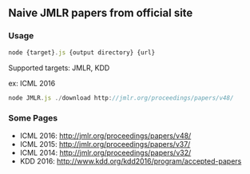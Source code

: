 ## Naive JMLR papers from official site

### Usage 
```javascript
node {target}.js {output directory} {url}
```
Supported targets: JMLR, KDD

ex:
ICML 2016
``` javascript
node JMLR.js ./download http://jmlr.org/proceedings/papers/v48/
```


### Some Pages

- ICML 2016: http://jmlr.org/proceedings/papers/v48/
- ICML 2015: http://jmlr.org/proceedings/papers/v37/
- ICML 2014: http://jmlr.org/proceedings/papers/v32/
- KDD 2016: http://www.kdd.org/kdd2016/program/accepted-papers